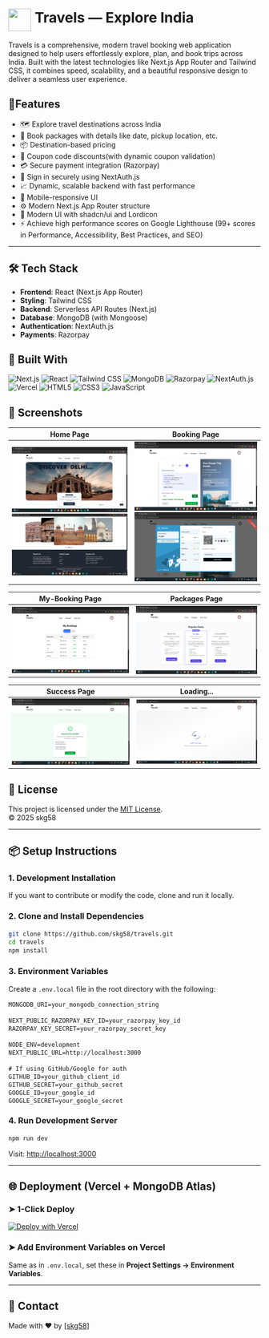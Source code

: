 <h1 align="left">
  <img src="app/favicon.ico" width="45" height="45" style="vertical-align:middle; margin-right: 1px; margin-top: 5px;" />
  Travels — Explore India
</h1>


Travels is a comprehensive, modern travel booking web application designed to help users effortlessly explore, plan, and book trips across India. Built with the latest technologies like Next.js App Router and Tailwind CSS, it combines speed, scalability, and a beautiful responsive design to deliver a seamless user experience.

## 🚀Features

- 🗺️ Explore travel destinations across India
- 🧾 Book packages with details like date, pickup location, etc.
- 📦 Destination-based pricing
- 💸 Coupon code discounts(with dynamic coupon validation)
- 💳 Secure payment integration (Razorpay)
- 🔐 Sign in securely using NextAuth.js
- 📈 Dynamic, scalable backend with fast performance
- 📱 Mobile-responsive UI
- ⚙️ Modern Next.js App Router structure
- 🧩 Modern UI with shadcn/ui and Lordicon
- ⚡ Achieve high performance scores on Google Lighthouse (99+ scores in Performance, Accessibility, Best Practices, and SEO)

---

## 🛠️ Tech Stack

- **Frontend**: React (Next.js App Router)
- **Styling**: Tailwind CSS
- **Backend**: Serverless API Routes (Next.js)
- **Database**: MongoDB (with Mongoose)
- **Authentication**: NextAuth.js
- **Payments**: Razorpay


## 🧰 Built With

![Next.js](https://img.shields.io/badge/Next.js-000?logo=nextdotjs&logoColor=white)
![React](https://img.shields.io/badge/React-20232a?logo=react&logoColor=61DAFB)
![Tailwind CSS](https://img.shields.io/badge/Tailwind_CSS-38B2AC?logo=tailwindcss&logoColor=white)
![MongoDB](https://img.shields.io/badge/MongoDB-4EA94B?logo=mongodb&logoColor=white)
![Razorpay](https://img.shields.io/badge/Razorpay-02042B?logo=razorpay&logoColor=00E5FF)
![NextAuth.js](https://img.shields.io/badge/NextAuth.js-000?logo=auth0&logoColor=white)
![Vercel](https://img.shields.io/badge/Vercel-000?logo=vercel&logoColor=white)
![HTML5](https://img.shields.io/badge/HTML5-E34F26?logo=html5&logoColor=white)
![CSS3](https://img.shields.io/badge/CSS3-1572B6?logo=css3&logoColor=white)
![JavaScript](https://img.shields.io/badge/JavaScript-F7DF1E?logo=javascript&logoColor=black)

## 📸 Screenshots

| Home Page | Booking Page | 
|-----------|--------------|
| ![Home1](public/readme_ss/Home1.png) ![Home2](public/readme_ss/Home2.png) | ![Booki](public/readme_ss/Booki.png) ![payment1](public/readme_ss/payment1.png) |


| My-Booking Page  |  Packages Page
|-----------|--------------|
| ![my-bookin](public/readme_ss/my-booking.png)| ![package](public/readme_ss/package.png)   |

|Success Page   | Loading...
|-----------|--------------|
| ![HomeSuccess1](public/readme_ss/Success.png)|![loading](public/readme_ss/loading.png)   |

## 📄 License

This project is licensed under the [MIT License](LICENSE).  
© 2025 skg58

---
## 📦 Setup Instructions
### 1. Development Installation

If you want to contribute or modify the code, clone and run it locally.

### 2. Clone and Install Dependencies

```bash
git clone https://github.com/skg58/travels.git
cd travels
npm install
```



### 3. Environment Variables

Create a `.env.local` file in the root directory with the following:

```env
MONGODB_URI=your_mongodb_connection_string

NEXT_PUBLIC_RAZORPAY_KEY_ID=your_razorpay_key_id
RAZORPAY_KEY_SECRET=your_razorpay_secret_key

NODE_ENV=development
NEXT_PUBLIC_URL=http://localhost:3000

# If using GitHub/Google for auth
GITHUB_ID=your_github_client_id
GITHUB_SECRET=your_github_secret
GOOGLE_ID=your_google_id
GOOGLE_SECRET=your_google_secret
```

### 4. Run Development Server

```bash
npm run dev
```

Visit: [http://localhost:3000](http://localhost:3000)

---

## 🌐 Deployment (Vercel + MongoDB Atlas)

### ➤ 1-Click Deploy

[![Deploy with Vercel](https://vercel.com/button)](https://vercel.com/import/project?template=https://github.com/skg58/travels)

### ➤ Add Environment Variables on Vercel

Same as in `.env.local`, set these in **Project Settings → Environment Variables**.

---

## 📧 Contact

Made with ❤️ by [[skg58]](https://github.com/skg58/Travels)


